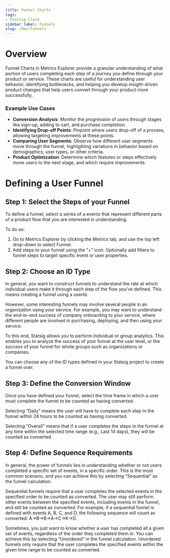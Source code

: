```yaml
---
title: Funnel Charts
tags:
- Statsig Cloud 
sidebar_label: Funnels
slug: /mex/funnels
---
```

# Overview

Funnel Charts in Metrics Explorer provide a granular understanding of what portion of users completing each step of a journey you define through your product or service. These charts are useful for understanding user behavior, identifying bottlenecks, and helping you develop insight-driven product changes that help users convert through your product more successfully. 

### Example Use Cases

- **Conversion Analysis**: Monitor the progression of users through stages like sign-up, adding to cart, and purchase completion.
- **Identifying Drop-off Points**: Pinpoint where users drop-off of a process, allowing targeting improvements at these points.
- **Comparing User Segments**: Observe how different user segments move through the funnel, highlighting variations in behavior based on demographics, user types, or other criteria.
- **Product Optimization**: Determine which features or steps effectively move users to the next stage, and which require improvements.

# Defining a User Funnel

## Step 1: Select the Steps of your Funnel

To define a funnel, select a series of a events that represent different parts of a product flow that you are interested in understanding. 

To do so:

1. Go to Metrics Explorer by clicking the Metrics tab, and use the top left drop-down to select Funnel. 
2. Add steps to your funnel using the “+” icon. Optionally add filters to funnel steps to target specific event or user properties. 

## Step 2: Choose an ID Type

In general, you want to construct funnels to understand the rate at which individual users make it through each step of the flow you’ve defined. This means creating a funnel using a userId.

However, some interesting funnels may involve several people in an organization using your service. For example, you may want to understand the end-to-end success of company onboarding to your service, where different people are involved in purchasing, deploying, and then using your service.

To this end, Statsig allows you to perform individual or group analytics. This enables you to analyze the success of your funnel at the user level, or the success of your funnel for whole groups such as organizations or companies.

You can choose any of the ID types defined in your Statsig project to create a funnel over. 

## Step 3: Define the Conversion Window

Once you have defined your funnel, select the time frame in which a user must complete the funnel to be counted as having converted.

Selecting “Daily” means the user will have to complete each step in the funnel within 24 hours to be counted as having converted.

Selecting “Overall” means that if a user completes the steps in the funnel at any time within the selected time range (e.g., Last 14 days), they will be counted as converted.

## Step 4: Define Sequence Requirements

In general, the power of funnels lies in understanding whether or not users completed a specific set of events, in a specific order. This is the most common scenario, and you can achieve this by selecting “Sequential” as the funnel calculation.

Sequential funnels require that a user completes the selected events in the specified order to be counted as converted. The user may still perform other events between the specified events, including events in the funnel, and still be counted as converted. For example, if a sequential funnel is defined with events A, B, C, and D, the following sequence will count as converted: A→B→B→A→C→K→D.

Sometimes, you just want to know whether a user has completed all a given set of events, regardless of the order they completed them in. You can achieve this by selecting “Unordered” in the funnel calculation. Unordered funnels only require that the user completes the specified events within the given time range to be counted as converted.

